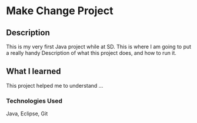 # Make Change Project

## Description
This is my very first Java project while at SD. This is where I am going to put a really handy Description of what this project does, and how to run it.

## What I learned
This project helped me to understand ...

### Technologies Used
Java, Eclipse, Git
